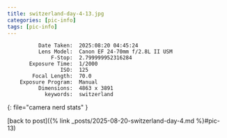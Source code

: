 ```yaml
---
title: switzerland-day-4-13.jpg
categories: [pic-info]
tags: [pic-info]
---
```


```text
          Date Taken:  2025:08:20 04:45:24
          Lens Model:  Canon EF 24-70mm f/2.8L II USM
              F-Stop:  2.799999952316284
       Exposure Time:  1/2000
                 ISO:  125
        Focal Length:  70.0
    Exposure Program:  Manual
          Dimensions:  4863 x 3891
            keywords:  switzerland
```
{: file="camera nerd stats" }

[back to post]({% link _posts/2025-08-20-switzerland-day-4.md %}#pic-13)